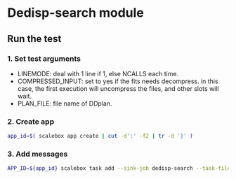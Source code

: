 # Dedisp-search module

## Run the test

### 1. Set test arguments

- LINEMODE: deal with 1 line if 1, else NCALLS each time.
- COMPRESSED_INPUT: set to yes if the fits needs decompress. in this case, the first
execution will uncompress the files, and other slots will wait.
- PLAN_FILE: file name of DDplan.

### 2. Create app

```sh
app_id=$( scalebox app create | cut -d':' -f2 | tr -d '}' )
```

### 3. Add messages

```sh
APP_ID=${app_id} scalebox task add --sink-job dedisp-search --task-file messages.txt
```
